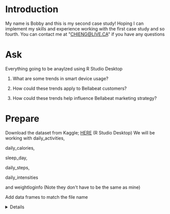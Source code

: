 # Introduction
My name is Bobby and this is my second case study! Hoping I can implement my skills and experience working with the first case study and so fourth. You can contact me at "CHIENG@LIVE.CA" if you have any questions


# Ask
Everything going to be anaylzed using R Studio Desktop

1. What are some trends in smart device usage?

2. How could these trends apply to Bellabeat customers?

3. How could these trends help influence Bellabeat marketing strategy?


# Prepare

Download the dataset from Kaggle; [HERE](https://www.kaggle.com/datasets/arashnic/fitbit?resource=download)
(R Studio Desktop)
We will be working with daily_activities,

daily_calories, 

sleep_day,

daily_steps,

daily_intensities

and weightloginfo (Note they don't have to be the same as mine)

Add data frames to match the file name
<details>
  <Show Code>
daily_intensities <-read.csv("dailyIntensities_merged.csv")
                              (details/)

daily_activity <- read.csv("dailyActivity_merged.csv")

daily_calories <- read.csv("dailyCalories_merged.csv")

sleep_day <- read.csv("sleepDay_merged.csv")

weight_log <-read.csv("weightloginfo_merged.csv")

Check colnames to see if they all match


# Proccess/Cleaning Using R Studio Desktop
